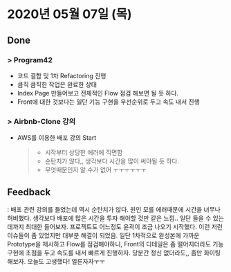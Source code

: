 # 2020년 05월 07일 (목) 

## Done

### > Program42

- 코드 결합 및 1차 Refactoring 진행
- 큼직 큼직한 작업은 완료한 상태
- Index Page 만들어보고 전체적인 Flow 점검 해보면 될 듯 하다.
- Front에 대한 것보다는 일단 기능 구현을 우선순위로 두고 속도 내서 진행

### > Airbnb-Clone 강의

- AWS를 이용한 배포 강의 Start

  > - 시작부터 상당한 에러에 직면함
  > - 순탄치가 않다,, 생각보다 시간을 많이 써야될 듯 하다.
  > - 무엇때문인지 알 수가 없어 ㅜㅜㅜㅜㅜㅜ

## Feedback

: 배포 관련 강의를 들었는데 역시 순탄치가 않다. 원인 모를 에러때문에 시간을 너무나 허비했다. 생각보다 배포에 많은 시간을 투자 해야할 것만 같은 느낌.. 일단  들을 수 있는 데까지 최대한 들어보자. 프로젝트도 어느정도 윤곽이 조금 나오기 시작했다. 이런 저런 이슈들이 좀 있었지만 대부분 해결이 되었음. 일단 1차적으로 완성본에 가까운 Prototype을 제시하고 Flow를 점검해야하니, Front의 디테일은 좀 떨어지더라도 기능 구현에 초점을 두고 속도를 내서 빠르게 진행하자. 당분간 정신 없더라도,, 좀만 화이팅해보자. 오늘도 고생했다! 얼른자자ㅜㅜ